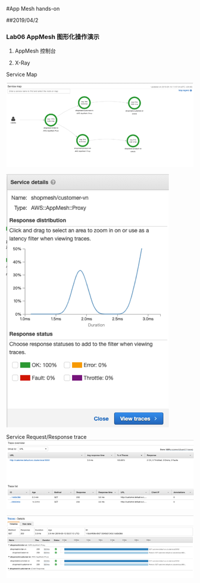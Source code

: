 #App Mesh hands-on

##2019/04/2
 
### Lab06 AppMesh 图形化操作演示


   
   1. AppMesh 控制台

   
   2. X-Ray 
   
   Service Map
   
   ![screenshot-01](https://github.com/stevensu1977/aws-appmesh-handson/blob/master/screenshot/lab06-xray-01.png?raw=true)
   
   ![screenshot-01](https://github.com/stevensu1977/aws-appmesh-handson/blob/master/screenshot/lab06-xray-02.png?raw=true)
   
  Service Request/Response trace
   ![screenshot-01](https://github.com/stevensu1977/aws-appmesh-handson/blob/master/screenshot/lab06-xray-03.png?raw=true)
   
   ![screenshot-01](https://github.com/stevensu1977/aws-appmesh-handson/blob/master/screenshot/lab06-xray-04.png?raw=true)